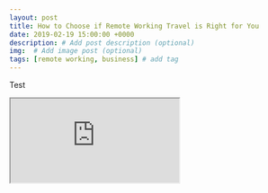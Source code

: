 ```yaml
---
layout: post
title: How to Choose if Remote Working Travel is Right for You
date: 2019-02-19 15:00:00 +0000
description: # Add post description (optional)
img:  # Add image post (optional)
tags: [remote working, business] # add tag
---
```



Test

<iframe src="https://www.youtube.com/watch?v=cSWRGWqbFoM&feature=youtu.be"></iframe>
